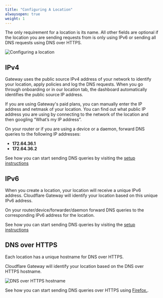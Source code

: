 ```yaml
---
title: "Configuring A Location"
alwaysopen: true
weight: 1
---
```


The only requirement for a location is its name. All other fields are optional if the location you are sending requests from is only using IPv6 or sending all DNS requests using DNS over HTTPS. 

![Configuring a location](/static/gateway-create-location.gif)

## IPv4
Gateway uses the public source IPv4 address of your network to identify your location, apply policies and log the DNS requests. When you go through onboarding or in our location tab, the dashboard automatically identifies the public source IP address.

If you are using Gateway's paid plans, you can manually enter the IP address and netmask of your location. You can find out what public IP address you are using by connecting to the network of the location and then googling “What’s my IP address”.  

On your router or if you are using a device or a daemon, forward DNS queries to the following IP addresses:

* **172.64.36.1**
* **172.64.36.2**

See how you can start sending DNS queries by visiting the [setup instructions](/locations/setup-instructions/)

## IPv6
When you create a location, your location will receive a unique IPv6 address. Cloudflare Gateway will identify your location based on this unique IPv6 address. 

On your router/device/forwarder/daemon forward DNS queries to the corresponding IPv6 address for the location.

See how you can start sending DNS queries by visiting the [setup instructions](/locations/setup-instructions/)

## DNS over HTTPS
Each location has a unique hostname for DNS over HTTPS. 

Cloudflare Gateway will identify your location based on the DNS over HTTPS hostname. 

![DNS over HTTPS hostname](/static/location-with-dns-over-https-hostname.png)

See how you can start sending DNS queries over HTTPS using [Firefox.](/locations/setup-instructions/firefox).
